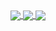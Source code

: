
<!--
**ThePerkinrex/ThePerkinrex** is a ✨ _special_ ✨ repository because its `README.md` (this file) appears on your GitHub profile.
### Hi there 👋

Here are some ideas to get you started:

- 🔭 I’m currently working on ...
- 🌱 I’m currently learning ...
- 👯 I’m looking to collaborate on ...
- 🤔 I’m looking for help with ...
- 💬 Ask me about ...
- 📫 How to reach me: ...
- 😄 Pronouns: ...
- ⚡ Fun fact: ...
-->


<a href="https://github.com/ThePerkinrex">
  <img align="center" src="https://github-readme-streak-stats.herokuapp.com?user=theperkinrex&theme=dark&hide_border=true&background=36393F" />
  <img align="center" src="https://github-readme-stats.vercel.app/api?username=ThePerkinrex&count_private=true&show_icons=true&theme=slateorange&hide_border=true&include_all_commits=true" />
</a>
<a href="https://github.com/ThePerkinrex">
  <img align="center" src="https://github-readme-stats.vercel.app/api/top-langs/?username=ThePerkinrex&theme=slateorange&hide_border=true&layout=compact&langs_count=8" />
</a>
